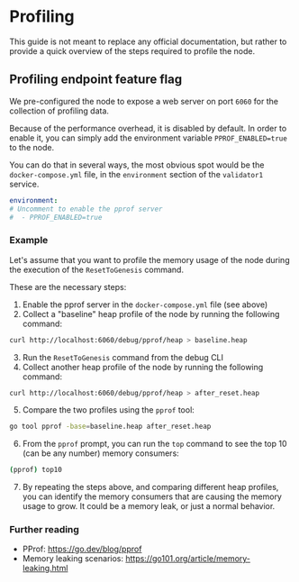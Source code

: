 # Profiling

This guide is not meant to replace any official documentation, but rather to provide a quick overview of the steps required to profile the node.

## Profiling endpoint feature flag

We pre-configured the node to expose a web server on port `6060` for the collection of profiling data.

Because of the performance overhead, it is disabled by default.
In order to enable it, you can simply add the environment variable `PPROF_ENABLED=true` to the node.

You can do that in several ways, the most obvious spot would be the `docker-compose.yml` file, in the `environment` section of the `validator1` service.

```yaml
environment:
# Uncomment to enable the pprof server
#  - PPROF_ENABLED=true
```

### Example

Let's assume that you want to profile the memory usage of the node during the execution of the `ResetToGenesis` command.

These are the necessary steps:

1. Enable the pprof server in the `docker-compose.yml` file (see above)
2. Collect a "baseline" heap profile of the node by running the following command:

```bash
curl http://localhost:6060/debug/pprof/heap > baseline.heap
```

3. Run the `ResetToGenesis` command from the debug CLI
4. Collect another heap profile of the node by running the following command:

```bash
curl http://localhost:6060/debug/pprof/heap > after_reset.heap
```

5. Compare the two profiles using the `pprof` tool:

```bash
go tool pprof -base=baseline.heap after_reset.heap
```

6. From the `pprof` prompt, you can run the `top` command to see the top 10 (can be any number) memory consumers:

```bash
(pprof) top10
```

7. By repeating the steps above, and comparing different heap profiles, you can identify the memory consumers that are causing the memory usage to grow. It could be a memory leak, or just a normal behavior.

### Further reading

- PProf: https://go.dev/blog/pprof
- Memory leaking scenarios: https://go101.org/article/memory-leaking.html

<!-- GITHUB_WIKI: guides/development/profiling -->
